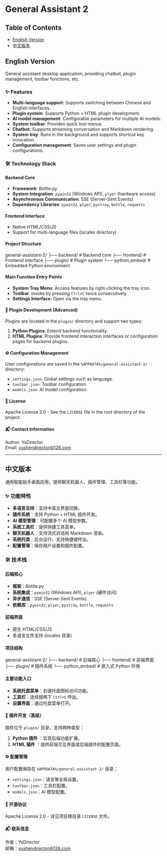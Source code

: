 # General Assistant 2

## Table of Contents
- [English Version](#english-version)
- [中文版本](#中文版本)

<a name="english-version"></a>

## English Version

General assistant desktop application, providing chatbot, plugin management, toolbar functions, etc.

### ✨ Features
- **Multi-language support**: Supports switching between Chinese and English interfaces.
- **Plugin system**: Supports Python + HTML plugin development.
- **AI model management**: Configurable parameters for multiple AI models.
- **System toolbar**: Provides quick tool menus.
- **Chatbot**: Supports streaming conversation and Markdown rendering.
- **System tray**: Runs in the background and supports shortcut key invocation.
- **Configuration management**: Saves user settings and plugin configurations.

### 🛠️ Technology Stack
#### Backend Core
- **Framework**: Bottle.py
- **System Integration**: `pywin32` (Windows API), `plyer` (hardware access)
- **Asynchronous Communication**: SSE (Server-Sent Events)
- **Dependency Libraries**: `pywin32`, `plyer`, `pystray`, `bottle`, `requests`

#### Frontend Interface
- Native HTML/CSS/JS
- Support for multi-language files (locales directory)

#### Project Structure
general-assistant-2/
├── backend/ # Backend core
├── frontend/ # Frontend interface
├── plugin/ # Plugin system
└── python_embed/ # Embedded Python environment


#### Main Function Entry Points
- **System Tray Menu**: Access features by right-clicking the tray icon.
- **Toolbar**: Invoke by pressing `Ctrl+C` twice consecutively.
- **Settings Interface**: Open via the tray menu.

#### 🔌 Plugin Development (Advanced)
Plugins are located in the `plugin/` directory and support two types:

1. **Python Plugins**: Extend backend functionality.
2. **HTML Plugins**: Provide frontend interaction interfaces or configuration pages for backend plugins.

#### ⚙️ Configuration Management
User configurations are saved in the `%APPDATA%/general-assistant-2/` directory:

- `settings.json`: Global settings such as language.
- `toolbar.json`: Toolbar configuration.
- `models.json`: AI model configuration.

#### 📜 License
Apache License 2.0 - See the `LICENSE` file in the root directory of the project.

#### 📬 Contact Information
Author: YsDirector  
Email: yushendirector@126.com

---

## 中文版本

通用智能助手桌面应用，提供聊天机器人、插件管理、工具栏等功能。

### ✨ 功能特性
- **多语言支持**：支持中英文界面切换。
- **插件系统**：支持 Python + HTML 插件开发。
- **AI 模型管理**：可配置多个 AI 模型参数。
- **系统工具栏**：提供快捷工具菜单。
- **聊天机器人**：支持流式对话和 Markdown 渲染。
- **系统托盘**：后台运行，支持快捷键呼出。
- **配置管理**：保存用户设置和插件配置。

### 🛠️ 技术栈
#### 后端核心
- **框架**：Bottle.py
- **系统集成**：`pywin32` (Windows API), `plyer` (硬件访问)
- **异步通信**：SSE (Server-Sent Events)
- **依赖库**：`pywin32`, `plyer`, `pystray`, `bottle`, `requests`

#### 前端界面
- 原生 HTML/CSS/JS
- 多语言文件支持 (locales 目录)

#### 项目结构
general-assistant-2/
├── backend/ # 后端核心
├── frontend/ # 前端界面
├── plugin/ # 插件系统
└── python_embed/ # 嵌入式 Python 环境


#### 主要功能入口
- **系统托盘菜单**：右键托盘图标访问功能。
- **工具栏**：连续按两下 `Ctrl+C` 呼出。
- **设置界面**：通过托盘菜单打开。

#### 🔌 插件开发（高级）
插件位于 `plugin/` 目录，支持两种类型：

1. **Python 插件** ：实现后端功能扩展。
2. **HTML 插件** ：提供前端交互界面或后端插件的配置页面。

#### ⚙️ 配置管理
用户配置保存在 `%APPDATA%/general-assistant-2/` 目录：

- `settings.json`：语言等全局设置。
- `toolbar.json`：工具栏配置。
- `models.json`：AI 模型配置。

#### 📜 开源协议
Apache License 2.0 - 详见项目根目录 `LICENSE` 文件。

#### 📬 联系信息
作者：YsDirector  
邮箱：yushendirector@126.com